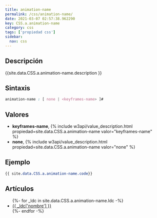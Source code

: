 ```yaml
---
title: animation-name
permalink: /css/animation-name/
date: 2021-03-07 02:57:38.962290
key: CSS.a.animation-name
category: css
tags: ['propiedad css']
sidebar: 
  nav: css
---
```


## Descripción
{{site.data.CSS.a.animation-name.description }}

## Sintaxis
~~~css
animation-name : [ none | <keyframes-name> ]#
~~~

## Valores
* **keyframes-name**,  {% include w3api/value_description.html propiedad=site.data.CSS.a.animation-name valor="keyframes-name" %}
* **none**,  {% include w3api/value_description.html propiedad=site.data.CSS.a.animation-name valor="none" %}

## Ejemplo
~~~css
{{ site.data.CSS.a.animation-name.code}}
~~~

## Artículos
<ul>
{%- for _ldc in site.data.CSS.a.animation-name.ldc -%}
   <li>
       <a href="{{_ldc['url'] }}">{{ _ldc['nombre'] }}</a>
   </li>
{%- endfor -%}
</ul>
